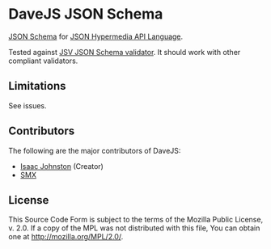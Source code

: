 # DaveJS JSON Schema

[JSON Schema](http://json-schema.org) for [JSON Hypermedia API Language](http://tools.ietf.org/html/draft-kelly-json-hal-03).

Tested against [JSV JSON Schema validator](https://github.com/garycourt/JSV). It should work with other compliant validators.

## Limitations

See issues.

## Contributors

The following are the major contributors of DaveJS:

  * [Isaac Johnston](http://twitter.com/superstructor) (Creator)
  * [SMX](https://smxemail.com)

## License

This Source Code Form is subject to the terms of the Mozilla Public License,
v. 2.0. If a copy of the MPL was not distributed with this file, You can
obtain one at http://mozilla.org/MPL/2.0/.
